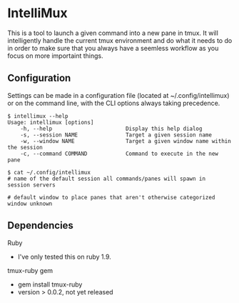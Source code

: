 IntelliMux
==========

This is a tool to launch a given command into a new pane in tmux.  It will intelligently handle the current tmux environment and do what it needs to do in order to make sure that you always have a seemless workflow as you focus on more importaint things.

Configuration
-------------

Settings can be made in a configuration file (located at ~/.config/intellimux) or on the command line, with the CLI options always taking precedence.

```
$ intellimux --help
Usage: intellimux [options]
    -h, --help                       Display this help dialog
    -s, --session NAME               Target a given session name
    -w, --window NAME                Target a given window name within the session
    -c, --command COMMAND            Command to execute in the new pane
```
```
$ cat ~/.config/intellimux
# name of the default session all commands/panes will spawn in
session servers

# default window to place panes that aren't otherwise categorized
window unknown
```

Dependencies
------------
Ruby
  * I've only tested this on ruby 1.9.

tmux-ruby gem
  * gem install tmux-ruby
  * version > 0.0.2, not yet released
